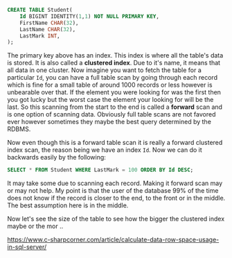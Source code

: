 ```sql
CREATE TABLE Student(
	Id BIGINT IDENTITY(1,1) NOT NULL PRIMARY KEY,
	FirstName CHAR(32),
	LastName CHAR(32),
	LastMark INT,
);
```
The primary key above has an index. This index is where all the table's data is stored. It is also called a **clustered index**. Due to it's name, it means that all data in one cluster. Now imagine you want to fetch the table for a particular `Id`, you can have a full table scan by going through each record which is fine for a small table of around 1000 records or less however is unbearable over that. If the element you were looking for was the first then you got lucky but the worst case the element your looking for will be the last. So this scanning from the start to the end is called a **forward** scan and is one option of scanning data. Obviously full table scans are not favored ever however sometimes they maybe the best query determined by the RDBMS.

Now even though this is a forward table scan it is really a forward clustered index scan, the reason being we have an index `Id`. Now we can do it backwards easily by the following:
```sql
SELECT * FROM Student WHERE LastMark = 100 ORDER BY Id DESC;
```

It may take some due to scanning each record. Making it forward scan may or may not help. My point is that the user of the database 99% of the time does not know if the record is closer to the end, to the front or in the middle. The best assumption here is in the middle.

Now let's see the size of the table to see how the bigger the clustered index maybe or the mor ..

https://www.c-sharpcorner.com/article/calculate-data-row-space-usage-in-sql-server/